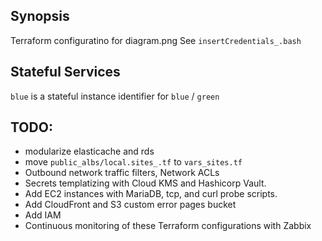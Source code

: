 ## Synopsis
Terraform configuratino for diagram.png
See `insertCredentials_.bash`

## Stateful Services
`blue` is a stateful instance identifier for `blue` / `green` 

## TODO:
- modularize elasticache and rds
- move `public_albs/local.sites_.tf` to `vars_sites.tf`
- Outbound network traffic filters, Network ACLs
- Secrets templatizing with Cloud KMS and Hashicorp Vault.
- Add EC2 instances with MariaDB, tcp, and curl probe scripts.
- Add CloudFront and S3 custom error pages bucket
- Add IAM
- Continuous monitoring of these Terraform configurations with Zabbix
